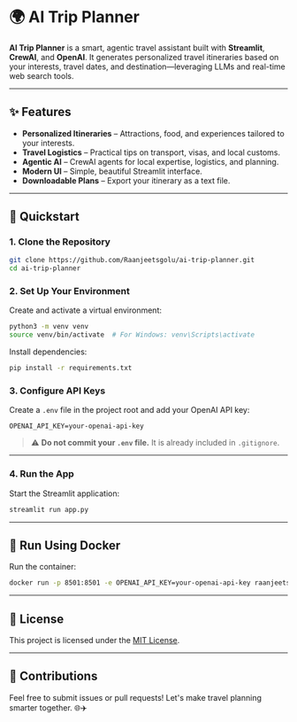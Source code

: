 # 🌍 AI Trip Planner

**AI Trip Planner** is a smart, agentic travel assistant built with **Streamlit**, **CrewAI**, and **OpenAI**. It generates personalized travel itineraries based on your interests, travel dates, and destination—leveraging LLMs and real-time web search tools.

---

## ✨ Features

- **Personalized Itineraries** – Attractions, food, and experiences tailored to your interests.  
- **Travel Logistics** – Practical tips on transport, visas, and local customs.  
- **Agentic AI** – CrewAI agents for local expertise, logistics, and planning.  
- **Modern UI** – Simple, beautiful Streamlit interface.  
- **Downloadable Plans** – Export your itinerary as a text file.  

---

## 🚀 Quickstart

### 1. Clone the Repository

```bash
git clone https://github.com/Raanjeetsgolu/ai-trip-planner.git
cd ai-trip-planner
```

### 2. Set Up Your Environment

Create and activate a virtual environment:

```bash
python3 -m venv venv
source venv/bin/activate  # For Windows: venv\Scripts\activate
```

Install dependencies:

```bash
pip install -r requirements.txt
```

### 3. Configure API Keys

Create a `.env` file in the project root and add your OpenAI API key:

```env
OPENAI_API_KEY=your-openai-api-key
```

> ⚠️ **Do not commit your `.env` file.** It is already included in `.gitignore`.

---

### 4. Run the App

Start the Streamlit application:

```bash
streamlit run app.py
```

---

## 🐳 Run Using Docker

Run the container:

```bash
docker run -p 8501:8501 -e OPENAI_API_KEY=your-openai-api-key raanjeetsgolu/ai-trip-planner:latest
```

---

## 📄 License

This project is licensed under the [MIT License](LICENSE).

---

## 🙌 Contributions

Feel free to submit issues or pull requests! Let's make travel planning smarter together. 🌐✈️

